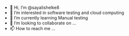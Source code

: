 - 👋 Hi, I’m @sayalishelke8
- 👀 I’m interested in software testing and cloud computing
- 🌱 I’m currently learning Manual testing
- 💞️ I’m looking to collaborate on ...
- 📫 How to reach me ...

<!---
sayalishelke8/sayalishelke8 is a ✨ special ✨ repository because its `README.md` (this file) appears on your GitHub profile.
You can click the Preview link to take a look at your changes.
--->
